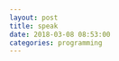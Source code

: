 ```yaml
---
layout: post
title: speak
date: 2018-03-08 08:53:00
categories: programming
---
```


<div id="speak-div"></div>

<script>

const loremIpsum = `
To be fair, you have to have a very high IQ to understand Rick and Morty. The humor is extremely subtle, and without a solid grasp of theoretical physics most of the jokes will go over a typical viewer's head. There's also Rick's nihilistic outlook, which is deftly woven into his characterisation - his personal philosophy draws heavily from Narodnaya Volya literature, for instance. The fans understand this stuff; they have the intellectual capacity to truly appreciate the depths of these jokes, to realize that they're not just funny- they say something deep about LIFE. As a consequence people who dislike Rick and Morty truly ARE idiots- of course they wouldn't appreciate, for instance, the humour in Rick's existencial catchphrase "Wubba Lubba Dub Dub," which itself is a cryptic reference to Turgenev's Russian epic Fathers and Sons I'm smirking right now just imagining one of those addlepated simpletons scratching their heads in confusion as Dan Harmon's genius unfolds itself on their television screens. What fools... how I pity them. 😂 And yes by the way, I DO have a Rick and Morty tattoo. And no, you cannot see it. It's for the ladies' eyes only- And even they have to demonstrate that they're within 5 IQ points of my own (preferably lower) beforehand.
`
const speak = document.querySelector("#speak-div")

let arr = loremIpsum.split(" ")
let i = 0


function nextI(i) {
	p = Math.random() * 10
	switch(true){
	case p < 1:	return i > 0 ? i - 1 : i 
	case p < 2:	return i
	default: return i + 1
	}
}

function sayNext() {
	setTimeout(()=>{
		//global speak
		p = document.createElement("p")
		p.innerText = arr[i]
		speak.innerHTML += arr[i] + " "
		i = nextI(i)
		if (i < arr.length) {
			sayNext()
		}
	}, Math.random() * 1000)
}

sayNext()

</script>